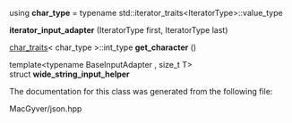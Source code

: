 <div id="classdetail_1_1iterator__input__adapter">

</div>

<span id="classdetail_1_1iterator__input__adapter"
label="classdetail_1_1iterator__input__adapter"></span>

<div class="DoxyCompactItemize">

<span id="classdetail_1_1iterator__input__adapter_a6c852966a1cd5719ae32e8e486691fbe"
label="classdetail_1_1iterator__input__adapter_a6c852966a1cd5719ae32e8e486691fbe"></span>
using **char_type** = typename
std::iterator_traits$<$IteratorType$>$::value_type

</div>

<div class="DoxyCompactItemize">

<span id="classdetail_1_1iterator__input__adapter_a6bbdb33434a11f90d6bfe2a9a71ee356"
label="classdetail_1_1iterator__input__adapter_a6bbdb33434a11f90d6bfe2a9a71ee356"></span>
**iterator_input_adapter** (IteratorType first, IteratorType last)

<span id="classdetail_1_1iterator__input__adapter_a3c71e463d5ad1e7e60f83be0c0a2f3ca"
label="classdetail_1_1iterator__input__adapter_a3c71e463d5ad1e7e60f83be0c0a2f3ca"></span>
[char_traits](#structdetail_1_1char__traits)$<$ char_type $>$::int_type
**get_character** ()

</div>

<div class="DoxyCompactItemize">

<span id="classdetail_1_1iterator__input__adapter_ab86106ba230f1542b94dcd96e6ab3221"
label="classdetail_1_1iterator__input__adapter_ab86106ba230f1542b94dcd96e6ab3221"></span>
template$<$typename BaseInputAdapter , size_t T$>$   
struct **wide_string_input_helper**

</div>

The documentation for this class was generated from the following file:

<div class="DoxyCompactItemize">

MacGyver/json.hpp

</div>
